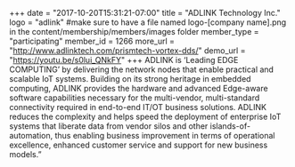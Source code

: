 +++
date = "2017-10-20T15:31:21-07:00"
title = "ADLINK Technology Inc."
logo = "adlink" #make sure to have a file named logo-[company name].png in the content/membership/members/images folder
member_type = "participating"
member_id = 1266
more_url = "http://www.adlinktech.com/prismtech-vortex-dds/"
demo_url = "https://youtu.be/s0lui_QNkFY"
+++
ADLINK is ‘Leading EDGE COMPUTING’ by delivering the network nodes that enable practical and scalable IoT systems. Building on its strong heritage in embedded computing, ADLINK provides the hardware and advanced Edge-aware software capabilities necessary for the multi-vendor, multi-standard connectivity required in end-to-end IT/OT business solutions. ADLINK reduces the complexity and helps speed the deployment of enterprise IoT systems that liberate data from vendor silos and other islands-of-automation, thus enabling business improvement in terms of operational excellence, enhanced customer service and support for new business models.”